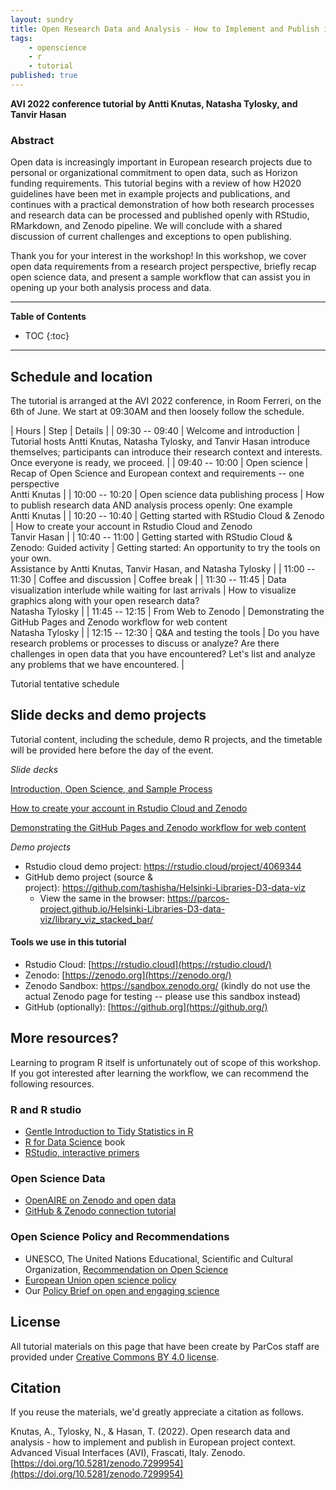 ```yaml
---
layout: sundry
title: Open Research Data and Analysis - How to Implement and Publish in European Project Context 
tags:
    - openscience
    - r
    - tutorial
published: true
---
```


**AVI 2022 conference tutorial by Antti Knutas, Natasha Tylosky, and Tanvir Hasan**

### Abstract

Open data is increasingly important in European research projects due to personal or organizational commitment to open data, such as Horizon funding requirements. This tutorial begins with a review of how H2020 guidelines have been met in example projects and publications, and continues with a practical demonstration of how both research processes and research data can be processed and published openly with RStudio, RMarkdown, and Zenodo pipeline. We will conclude with a shared discussion of current challenges and exceptions to open publishing.

Thank you for your interest in the workshop! In this workshop, we cover open data requirements from a research project perspective, briefly recap open science data, and present a sample workflow that can assist you in opening up your both analysis process and data.

---
**Table of Contents**

* TOC
{:toc}
---

Schedule and location
---------------------

The tutorial is arranged at the AVI 2022 conference, in Room Ferreri, on the 6th of June. We start at 09:30AM and then loosely follow the schedule.

| Hours | Step | Details |
| 09:30 -- 09:40 | Welcome and introduction | Tutorial hosts Antti Knutas, Natasha Tylosky, and Tanvir Hasan introduce themselves; participants can introduce their research context and interests.\
Once everyone is ready, we proceed. |
| 09:40 -- 10:00 | Open science | Recap of Open Science and European context and requirements -- one perspective\
Antti Knutas |
| 10:00 -- 10:20 | Open science data publishing process | How to publish research data AND analysis process openly: One example\
Antti Knutas |
| 10:20 -- 10:40 | Getting started with RStudio Cloud & Zenodo | How to create your account in Rstudio Cloud and Zenodo\
Tanvir Hasan |
| 10:40 -- 11:00 | Getting started with RStudio Cloud & Zenodo: Guided activity | Getting started: An opportunity to try the tools on your own.\
Assistance by Antti Knutas, Tanvir Hasan, and Natasha Tylosky |
| 11:00 -- 11:30 | Coffee and discussion | Coffee break |
| 11:30 -- 11:45 | Data visualization interlude while waiting for last arrivals | How to visualize graphics along with your open research data?\
Natasha Tylosky |
| 11:45 -- 12:15 | From Web to Zenodo | Demonstrating the GitHub Pages and Zenodo workflow for web content\
Natasha Tylosky |
| 12:15 -- 12:30 | Q&A and testing the tools | Do you have research problems or processes to discuss or analyze? Are there challenges in open data that you have encountered? Let's list and analyze any problems that we have encountered. |

Tutorial tentative schedule

Slide decks and demo projects
-----------------------------

Tutorial content, including the schedule, demo R projects, and the timetable will be provided here before the day of the event.

*Slide decks*

[Introduction, Open Science, and Sample Process](https://zenodo.org/records/7299954/files/1_ParCos-Open-Data-1.pdf?download=1)

[How to create your account in Rstudio Cloud and Zenodo](https://zenodo.org/records/7299954/files/2_ParCos-Getting-Started.pdf?download=1)

[Demonstrating the GitHub Pages and Zenodo workflow for web content](https://zenodo.org/records/7299954/files/3_ParCos-data-viz.pdf?download=1)

*Demo projects*

-   Rstudio cloud demo project: <https://rstudio.cloud/project/4069344>
-   GitHub demo project (source & project): <https://github.com/tashisha/Helsinki-Libraries-D3-data-viz>
    -   View the same in the browser: <https://parcos-project.github.io/Helsinki-Libraries-D3-data-viz/library_viz_stacked_bar/>

#### Tools we use in this tutorial

-   Rstudio Cloud: [https://rstudio.cloud](https://rstudio.cloud/)
-   Zenodo: [https://zenodo.org](https://zenodo.org/)
-   Zenodo Sandbox: <https://sandbox.zenodo.org/> (kindly do not use the actual Zenodo page for testing -- please use this sandbox instead)
-   GitHub (optionally): [https://github.org](https://github.org/)

More resources?
---------------

Learning to program R itself is unfortunately out of scope of this workshop. If you got interested after learning the workflow, we can recommend the following resources.

### R and R studio

-   [Gentle Introduction to Tidy Statistics in R](https://www.rstudio.com/resources/webinars/a-gentle-introduction-to-tidy-statistics-in-r/)
-   [R for Data Science](https://r4ds.had.co.nz/) book
-   [RStudio, interactive primers](https://rstudio.cloud/learn/primers)

### Open Science Data

-   [OpenAIRE on Zenodo and open data](https://www.openaire.eu/zenodo-guide)
-   [GitHub & Zenodo connection tutorial](https://docs.github.com/en/repositories/archiving-a-github-repository/referencing-and-citing-content)

### Open Science Policy and Recommendations

-   UNESCO, The United Nations Educational, Scientific and Cultural Organization, [Recommendation on Open Science](https://www.unesco.org/en/natural-sciences/open-science)
-   [European Union open science policy](https://ec.europa.eu/info/research-and-innovation/strategy/strategy-2020-2024/our-digital-future/open-science_en#the-eus-open-science-policy)
-   Our [Policy Brief on open and engaging science](https://parcos-project.eu/2021/05/parcos-policy-brief-participatory-communication-of-science/)

License
-------

All tutorial materials on this page that have been create by ParCos staff are provided under [Creative Commons BY 4.0 license](https://creativecommons.org/licenses/by/4.0/).

Citation
-------

If you reuse the materials, we'd greatly appreciate a citation as follows.

Knutas, A., Tylosky, N., & Hasan, T. (2022). Open research data and analysis - how to implement and publish in European project context. Advanced Visual Interfaces (AVI), Frascati, Italy. Zenodo. [https://doi.org/10.5281/zenodo.7299954](https://doi.org/10.5281/zenodo.7299954)